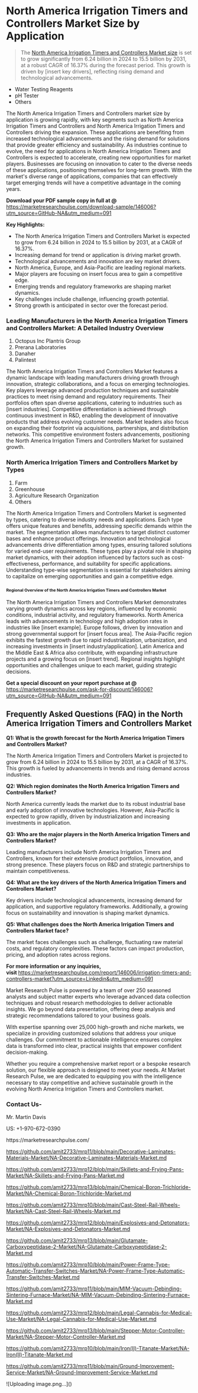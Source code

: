 <h1>North America Irrigation Timers and Controllers Market&nbsp;Size by Application</h1><blockquote><p>The <a href="https://marketresearchpulse.com/download-sample/146006?utm_source=GitHub-NA&amp;utm_medium=091">North America Irrigation Timers and Controllers Market size</a> is set to grow significantly from 6.24 billion in 2024 to 15.5 billion by 2031, at a robust CAGR of 16.37% during the forecast period. This growth is driven by [insert key drivers], reflecting rising demand and technological advancements.</p></blockquote><ul><li>Water Testing Reagents<li> pH Tester<li> Others</li></ul><p>The North America Irrigation Timers and Controllers market size by application is growing rapidly, with key segments such as North America Irrigation Timers and Controllers and North America Irrigation Timers and Controllers driving the expansion. These applications are benefiting from increased technological advancements and the rising demand for solutions that provide greater efficiency and sustainability. As industries continue to evolve, the need for applications in North America Irrigation Timers and Controllers is expected to accelerate, creating new opportunities for market players. Businesses are focusing on innovation to cater to the diverse needs of these applications, positioning themselves for long-term growth. With the market's diverse range of applications, companies that can effectively target emerging trends will have a competitive advantage in the coming years.</p><p><strong>Download your PDF sample copy in full at @ </strong><a href="https://marketresearchpulse.com/download-sample/146006?utm_source=GitHub-NA&amp;utm_medium=091">https://marketresearchpulse.com/download-sample/146006?utm_source=GitHub-NA&amp;utm_medium=091</a></p><p><strong>Key Highlights: </strong></p><ul><li>The North America Irrigation Timers and Controllers Market is expected to grow from 6.24 billion in 2024 to 15.5 billion by 2031, at a CAGR of 16.37%.</li><li>Increasing demand for trend or application is driving market growth.</li><li>Technological advancements and innovation are key market drivers.</li><li>North America, Europe, and Asia-Pacific are leading regional markets.</li><li>Major players are focusing on insert focus area to gain a competitive edge.</li><li>Emerging trends and regulatory frameworks are shaping market dynamics.</li><li>Key challenges include challenge, influencing growth potential.</li><li>Strong growth is anticipated in sector over the forecast period.</li></ul><h3>Leading Manufacturers in the North America Irrigation Timers and Controllers Market: A Detailed Industry Overview</h3><ol><li>Octopus Inc Plantris Group</li><li>Prerana Laboratories</li><li>Danaher</li><li>Palintest</li></ol><div class="flex max-w-full flex-col flex-grow"><div class="min-h-8 text-message flex w-full flex-col items-end gap-2 whitespace-normal break-words [.text-message+&amp;]:mt-5" dir="auto" data-message-author-role="assistant" data-message-id="fd8432e4-4910-450d-b182-61b7bfb0a01f" data-message-model-slug="gpt-4o"><div class="flex w-full flex-col gap-1 empty:hidden first:pt-[3px]"><div class="markdown prose w-full break-words dark:prose-invert light"><p>The North America Irrigation Timers and Controllers Market features a dynamic landscape with leading manufacturers driving growth through innovation, strategic collaborations, and a focus on emerging technologies. Key players leverage advanced production techniques and sustainable practices to meet rising demand and regulatory requirements. Their portfolios often span diverse applications, catering to industries such as [insert industries]. Competitive differentiation is achieved through continuous investment in R&amp;D, enabling the development of innovative products that address evolving customer needs. Market leaders also focus on expanding their footprint via acquisitions, partnerships, and distribution networks. This competitive environment fosters advancements, positioning the North America Irrigation Timers and Controllers Market for sustained growth.</p></div></div></div></div><h3>North America Irrigation Timers and Controllers Market by Types</h3><ol><li>Farm<li> Greenhouse<li> Agriculture Research Organization<li> Others</li></ol><div class="flex max-w-full flex-col flex-grow"><div class="min-h-8 text-message flex w-full flex-col items-end gap-2 whitespace-normal break-words [.text-message+&amp;]:mt-5" dir="auto" data-message-author-role="assistant" data-message-id="084470be-0bb7-4664-bddf-5156b4f41249" data-message-model-slug="gpt-4o-mini"><div class="flex w-full flex-col gap-1 empty:hidden first:pt-[3px]"><div class="markdown prose w-full break-words dark:prose-invert light"><p>The North America Irrigation Timers and Controllers Market is segmented by types, catering to diverse industry needs and applications. Each type offers unique features and benefits, addressing specific demands within the market. The segmentation allows manufacturers to target distinct customer bases and enhance product offerings. Innovation and technological advancements drive differentiation among types, ensuring tailored solutions for varied end-user requirements. These types play a pivotal role in shaping market dynamics, with their adoption influenced by factors such as cost-effectiveness, performance, and suitability for specific applications. Understanding type-wise segmentation is essential for stakeholders aiming to capitalize on emerging opportunities and gain a competitive edge.</p></div></div></div></div><h3><span style="font-size: 11px;">Regional Overview of the North America Irrigation Timers and Controllers Market</span></h3><div class="flex max-w-full flex-col flex-grow"><div class="min-h-8 text-message flex w-full flex-col items-end gap-2 whitespace-normal break-words [.text-message+&amp;]:mt-5" dir="auto" data-message-author-role="assistant" data-message-id="e9038762-ce64-4e30-91c9-9bd413514231" data-message-model-slug="gpt-4o-mini"><div class="flex w-full flex-col gap-1 empty:hidden first:pt-[3px]"><div class="markdown prose w-full break-words dark:prose-invert light"><p>The North America Irrigation Timers and Controllers Market demonstrates varying growth dynamics across key regions, influenced by economic conditions, industrial activity, and regulatory frameworks. North America leads with advancements in technology and high adoption rates in industries like [insert example]. Europe follows, driven by innovation and strong governmental support for [insert focus area]. The Asia-Pacific region exhibits the fastest growth due to rapid industrialization, urbanization, and increasing investments in [insert industry/application]. Latin America and the Middle East &amp; Africa also contribute, with expanding infrastructure projects and a growing focus on [insert trend]. Regional insights highlight opportunities and challenges unique to each market, guiding strategic decisions.</p></div></div></div></div><p><strong>Get a special discount on your report purchase at @ </strong><a href="https://marketresearchpulse.com/ask-for-discount/146006?utm_source=GitHub-NA&amp;utm_medium=091">https://marketresearchpulse.com/ask-for-discount/146006?utm_source=GitHub-NA&amp;utm_medium=091</a></p><h2>Frequently Asked Questions (FAQ) in the North America Irrigation Timers and Controllers Market</h2><p><strong>Q1: What is the growth forecast for the North America Irrigation Timers and Controllers Market?</strong></p><p>The North America Irrigation Timers and Controllers Market is projected to grow from 6.24 billion in 2024 to 15.5 billion by 2031, at a CAGR of 16.37%. This growth is fueled by advancements in trends and rising demand across industries.</p><p><strong>Q2: Which region dominates the North America Irrigation Timers and Controllers Market?</strong></p><p>North America currently leads the market due to its robust industrial base and early adoption of innovative technologies. However, Asia-Pacific is expected to grow rapidly, driven by industrialization and increasing investments in application.</p><p><strong>Q3: Who are the major players in the North America Irrigation Timers and Controllers Market?</strong></p><p>Leading manufacturers include North America Irrigation Timers and Controllers, known for their extensive product portfolios, innovation, and strong presence. These players focus on R&amp;D and strategic partnerships to maintain competitiveness.</p><p><strong>Q4: What are the key drivers of the North America Irrigation Timers and Controllers Market?</strong></p><p>Key drivers include technological advancements, increasing demand for application, and supportive regulatory frameworks. Additionally, a growing focus on sustainability and innovation is shaping market dynamics.</p><p><strong>Q5: What challenges does the North America Irrigation Timers and Controllers Market face?</strong></p><p>The market faces challenges such as challenge, fluctuating raw material costs, and regulatory complexities. These factors can impact production, pricing, and adoption rates across regions.</p><p><strong>For more information or any inquiries, visit&nbsp;</strong><a href="https://marketresearchpulse.com/report/146006/irrigation-timers-and-controllers-market?utm_source=Linkedin&utm_medium=091">https://marketresearchpulse.com/report/146006/irrigation-timers-and-controllers-market?utm_source=Linkedin&utm_medium=091</a></p><p>Market Research Pulse is powered by a team of over 250 seasoned analysts and subject matter experts who leverage advanced data collection techniques and robust research methodologies to deliver actionable insights. We go beyond data presentation, offering deep analysis and strategic recommendations tailored to your business goals.</p><p>With expertise spanning over 25,000 high-growth and niche markets, we specialize in providing customized solutions that address your unique challenges. Our commitment to actionable intelligence ensures complex data is transformed into clear, practical insights that empower confident decision-making.</p><p>Whether you require a comprehensive market report or a bespoke research solution, our flexible approach is designed to meet your needs. At Market Research Pulse, we are dedicated to equipping you with the intelligence necessary to stay competitive and achieve sustainable growth in the evolving North America Irrigation Timers and Controllers market.</p><h3><strong>Contact Us-</strong></h3><p>Mr. Martin Davis</p><p>US: +1-970-672-0390</p><p>https://marketresearchpulse.com/</p><p><a href="https://github.com/amit2733/mrp11/blob/main/Decorative-Laminates-Materials-Market/NA-Decorative-Laminates-Materials-Market.md">https://github.com/amit2733/mrp11/blob/main/Decorative-Laminates-Materials-Market/NA-Decorative-Laminates-Materials-Market.md</a></p><p><a href="https://github.com/amit2733/mrp12/blob/main/Skillets-and-Frying-Pans-Market/NA-Skillets-and-Frying-Pans-Market.md">https://github.com/amit2733/mrp12/blob/main/Skillets-and-Frying-Pans-Market/NA-Skillets-and-Frying-Pans-Market.md</a></p><p><a href="https://github.com/amit2733/mrp13/blob/main/Chemical-Boron-Trichloride-Market/NA-Chemical-Boron-Trichloride-Market.md">https://github.com/amit2733/mrp13/blob/main/Chemical-Boron-Trichloride-Market/NA-Chemical-Boron-Trichloride-Market.md</a></p><p><a href="https://github.com/amit2733/mrp10/blob/main/Cast-Steel-Rail-Wheels-Market/NA-Cast-Steel-Rail-Wheels-Market.md">https://github.com/amit2733/mrp10/blob/main/Cast-Steel-Rail-Wheels-Market/NA-Cast-Steel-Rail-Wheels-Market.md</a></p><p><a href="https://github.com/amit2733/mrp12/blob/main/Explosives-and-Detonators-Market/NA-Explosives-and-Detonators-Market.md">https://github.com/amit2733/mrp12/blob/main/Explosives-and-Detonators-Market/NA-Explosives-and-Detonators-Market.md</a></p><p><a href="https://github.com/amit2733/mrp13/blob/main/Glutamate-Carboxypeptidase-2-Market/NA-Glutamate-Carboxypeptidase-2-Market.md">https://github.com/amit2733/mrp13/blob/main/Glutamate-Carboxypeptidase-2-Market/NA-Glutamate-Carboxypeptidase-2-Market.md</a></p><p><a href="https://github.com/amit2733/mrp10/blob/main/Power-Frame-Type-Automatic-Transfer-Switches-Market/NA-Power-Frame-Type-Automatic-Transfer-Switches-Market.md">https://github.com/amit2733/mrp10/blob/main/Power-Frame-Type-Automatic-Transfer-Switches-Market/NA-Power-Frame-Type-Automatic-Transfer-Switches-Market.md</a></p><p><a href="https://github.com/amit2733/mrp11/blob/main/MIM-Vacuum-Debinding-Sintering-Furnace-Market/NA-MIM-Vacuum-Debinding-Sintering-Furnace-Market.md">https://github.com/amit2733/mrp11/blob/main/MIM-Vacuum-Debinding-Sintering-Furnace-Market/NA-MIM-Vacuum-Debinding-Sintering-Furnace-Market.md</a></p><p><a href="https://github.com/amit2733/mrp12/blob/main/Legal-Cannabis-for-Medical-Use-Market/NA-Legal-Cannabis-for-Medical-Use-Market.md">https://github.com/amit2733/mrp12/blob/main/Legal-Cannabis-for-Medical-Use-Market/NA-Legal-Cannabis-for-Medical-Use-Market.md</a></p><p><a href="https://github.com/amit2733/mrp13/blob/main/Stepper-Motor-Controller-Market/NA-Stepper-Motor-Controller-Market.md">https://github.com/amit2733/mrp13/blob/main/Stepper-Motor-Controller-Market/NA-Stepper-Motor-Controller-Market.md</a></p><p><a href="https://github.com/amit2733/mrp10/blob/main/Iron(II)-Titanate-Market/NA-Iron(II)-Titanate-Market.md">https://github.com/amit2733/mrp10/blob/main/Iron(II)-Titanate-Market/NA-Iron(II)-Titanate-Market.md</a></p><p><a href="https://github.com/amit2733/mrp11/blob/main/Ground-Improvement-Service-Market/NA-Ground-Improvement-Service-Market.md">https://github.com/amit2733/mrp11/blob/main/Ground-Improvement-Service-Market/NA-Ground-Improvement-Service-Market.md</a></p>
![Uploading image.png…]()

